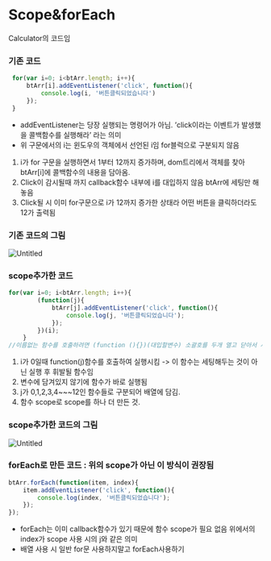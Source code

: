 # Scope&forEach

Calculator의 코드임 

### **기존 코드**

```jsx
 for(var i=0; i<btArr.length; i++){
     btArr[i].addEventListener('click', function(){
         console.log(i, '버튼클릭되었습니다')
     });
 }
```

- addEventListener는 당장 실행되는 명령어가 아님. 
’click이라는 이벤트가 발생했을 콜백함수를 실행해라’ 라는 의미
- 위 구문에서의 i는 윈도우의 객체에서 선언된 i임 for블럭으로 구분되지 않음
1. i가 for 구문을 실행하면서 1부터 12까지 증가하며, dom트리에서 객체를 찾아 btArr[i]에 콜백함수의 내용을 담아옴.
2. Click이 감시될때 까지 callback함수 내부에 i를 대입하지 않음 btArr에 세팅만 해놓음
3. Click될 시 이미 for구문으로 i가 12까지 증가한 상태라 어떤 버튼을 클릭하더라도 12가 출력됨

### **기존 코드의 그림**

![Untitled](Scope&forEach%2019771efd6bb34e8e8e25819807a761c5/Untitled.png)

### **scope추가한 코드**

```jsx
for(var i=0; i<btArr.length; i++){
        (function(j){  
            btArr[j].addEventListener('click', function(){
                console.log(j, '버튼클릭되었습니다');
            });
        })(i);
    }
//이름없는 함수를 호출하려면 (function (){})(대입할변수) 소괄호를 두개 열고 닫아서 사용 
```

1. i가 0일때 function(j)함수를 호출하여 실행시킴
-> 이 함수는 세팅해두는 것이 아닌 실행 후 휘발될 함수임
2. 변수에 담겨있지 않기에 함수가 바로 실행됨
3. j가 0,1,2,3,4~~~12인 함수들로 구분되어 배열에 담김.
4. 함수 scope로 scope를 하나 더 만든 것.

### **scope추가한 코드의 그림**

![Untitled](Scope&forEach%2019771efd6bb34e8e8e25819807a761c5/Untitled%201.png)

### **forEach로 만든 코드 : 위의 scope가 아닌 이 방식이 권장됨**

```jsx
btArr.forEach(function(item, index){
    item.addEventListener('click', function(){
        console.log(index, '버튼클릭되었습니다');
    });
});
```

- forEach는 이미 callback함수가 있기 때문에 함수 scope가 필요 없음 
위에서의 index가 scope 사용 시의 j와 같은 의미
- 배열 사용 시 일반 for문 사용하지말고 forEach사용하기